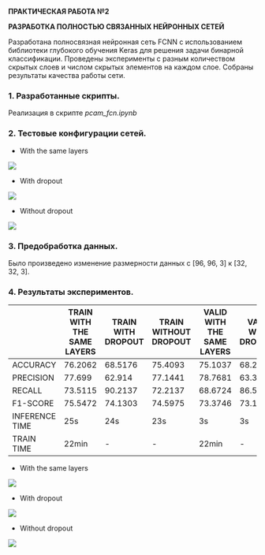 **ПРАКТИЧЕСКАЯ РАБОТА №2**


**РАЗРАБОТКА ПОЛНОСТЬЮ СВЯЗАННЫХ НЕЙРОННЫХ СЕТЕЙ**


Разработана полносвязная нейронная сеть FCNN с использованием библиотеки глубокого обучения Keras для решения задачи бинарной классификации. Проведены эксперименты с разным количеством скрытых слоев и числом скрытых элементов на каждом слое. Собраны результаты качества работы сети.

### 1. Разработанные скрипты.
Реализация в скрипте *pcam_fcn.ipynb*

### 2. Тестовые конфигурации сетей.
- With the same layers

![](https://github.com/NovozhilovaA/pcam_train/blob/master/images/lab2.png?raw=true)

- With dropout

![](https://github.com/NovozhilovaA/pcam_train/blob/master/images/lab2_dropout.png?raw=true)

- Without dropout

![](https://github.com/NovozhilovaA/pcam_train/blob/master/images/lab2_wth_dropout.png?raw=true)

### 3. Предобработка данных.

Было произведено изменение размерности данных с [96, 96, 3] к [32, 32, 3].

### 4. Результаты экспериментов.


|   |  TRAIN WITH THE SAME LAYERS | TRAIN WITH DROPOUT | TRAIN WITHOUT DROPOUT | VALID WITH THE SAME LAYERS | VALID WITH DROPOUT | VALID WITHOUT DROPOUT | TEST WITH THE SAME LAYERS | TEST WITH DROPOUT | TEST WITHOUT DROPOUT |
| ------------ | ------------ | ------------ | ------------ | ------------ | ------------ | ------------ | ------------ | ------------ | ------------ |
| ACCURACY   | 76.2062  | 68.5176 | 75.4093 | 75.1037  | 68.2586 | 73.1414 | 72.9492  | 67.2637 | 70.6939 |
| PRECISION  | 77.699  | 62.914 | 77.1441 |  78.7681 | 63.3524 | 77.5079 | 76.9573  | 62.9622 | 75.0926 |
| RECALL | 73.5115  | 90.2137 | 72.2137 | 68.6724  | 86.51 | 65.1353 | 65.482  | 83.7882 | 61.8916 |
|  F1-SCORE | 75.5472  | 74.1303 | 74.5975 |  73.3746 | 73.1358 | 70.785 | 70.7574  | 71.8975 | 67.856 |
| INFERENCE TIME |  25s | 24s | 23s | 3s | 3s | 3s |  3s | 3s | 3s |
| TRAIN TIME | 22min | - | - | 22min | - | - | 22min | - | - |



- With the same layers

![](https://github.com/NovozhilovaA/pcam_train/blob/master/images/fcnn_result_1.PNG?raw=true)


- With dropout

![](https://github.com/NovozhilovaA/pcam_train/blob/master/images/fcnn_result_2.PNG?raw=true)


- Without dropout

![](https://github.com/NovozhilovaA/pcam_train/blob/master/images/fcnn_result_3.png?raw=true)
